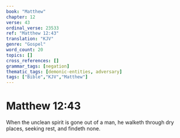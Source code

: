 ```yaml
---
book: "Matthew"
chapter: 12
verse: 43
ordinal_verse: 23533
ref: "Matthew 12:43"
translation: "KJV"
genre: "Gospel"
word_count: 20
topics: []
cross_references: []
grammar_tags: [negation]
thematic_tags: [demonic-entities, adversary]
tags: ["Bible","KJV","Matthew"]
---
```


# Matthew 12:43

When the unclean spirit is gone out of a man, he walketh through dry places, seeking rest, and findeth none.
